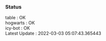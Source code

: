 ### Status


table : OK  
hogwarts : OK  
icy-bot : OK  
Latest Update : 2022-03-03 05:07:43.365443
